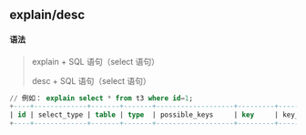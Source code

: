 ## explain/desc

#### 语法

> explain + SQL 语句（select 语句）
>
> desc + SQL 语句（select 语句）
> 
>> 


```sql
// 例如： explain select * from t3 where id=1;
+----+-------------+-------+-------+-------------------+---------+---------+-------+------+-------+
| id | select_type | table | type  | possible_keys     | key     | key_len | ref   | rows | Extra |
+----+-------------+-------+-------+-------------------+---------+---------+-------+------+-------+
```

### 

